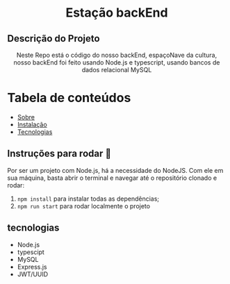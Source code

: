 <h1 align="center">Estação backEnd</h1>

## Descrição do Projeto
<p align="center" id="Sobre"> Neste Repo está o código do nosso backEnd, espaçoNave da cultura, nosso backEnd foi feito usando Node.js e typescript, usando bancos de dados relacional MySQL </p>

Tabela de conteúdos
=================
<!--ts-->
   * [Sobre](#Sobre)
   * [Instalação](#instalacao)
   * [Tecnologias](#tecnologias)
<!--te-->

## Instruções para rodar :checkered_flag:

<p id="instalacao">Por ser um projeto com Node.js, há a necessidade do NodeJS. Com ele em 
sua máquina, basta abrir o terminal e navegar até o repositório clonado e 
rodar:

1. `npm install` para instalar todas as dependências;
1. `npm run start` para rodar localmente o projeto

<h2 id="tecnologias"> tecnologias </h2>

<!--ts-->
   * Node.js
   * typescipt
   * MySQL
   * Express.js
   * JWT/UUID
<!--te-->




